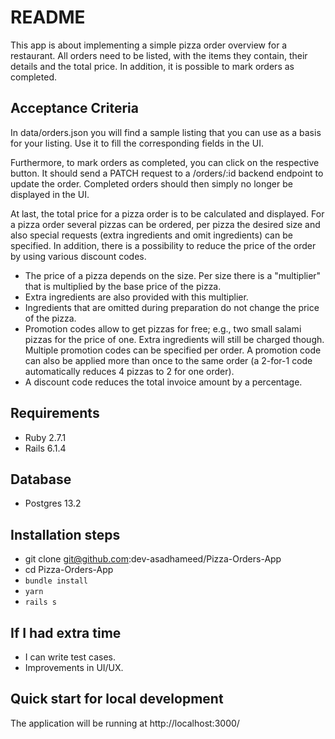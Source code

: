 # README

This app is about implementing a simple pizza order overview for a restaurant. All orders need to be listed, with the items they contain, their details and the total price. In addition, it is possible to mark orders as completed.

## Acceptance Criteria

In data/orders.json you will find a sample listing that you can use as a basis for your listing. Use it to fill the corresponding fields in the UI.

Furthermore, to mark orders as completed, you can click on the respective button. It should send a PATCH request to a /orders/:id backend endpoint to update the order. Completed orders should then simply no longer be displayed in the UI.

At last, the total price for a pizza order is to be calculated and displayed. For a pizza order several pizzas can be ordered, per pizza the desired size and also special requests (extra ingredients and omit ingredients) can be specified. In addition, there is a possibility to reduce the price of the order by using various discount codes.

- The price of a pizza depends on the size. Per size there is a "multiplier" that is multiplied by the base price of the pizza.
- Extra ingredients are also provided with this multiplier.
- Ingredients that are omitted during preparation do not change the price of the pizza.
- Promotion codes allow to get pizzas for free; e.g., two small salami pizzas for the price of one. Extra ingredients will still be charged though. Multiple promotion codes can be specified per order. A promotion code can also be applied more than once to the same order (a 2-for-1 code automatically reduces 4 pizzas to 2 for one order).
- A discount code reduces the total invoice amount by a percentage.

## Requirements
- Ruby 2.7.1
- Rails 6.1.4
## Database
- Postgres 13.2
## Installation steps
- git clone git@github.com:dev-asadhameed/Pizza-Orders-App
- cd Pizza-Orders-App
- `bundle install`
- `yarn`
- `rails s`
## If I had extra time
- I can write test cases.
- Improvements in UI/UX.
## Quick start for local development
The application will be running at http://localhost:3000/
